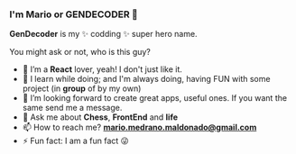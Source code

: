 ### I'm Mario or GENDECODER 🌊

**GenDecoder** is my ✨ codding ✨ super hero name.

You might ask or not, who is this guy?

- 🔭 I’m a **React** lover, yeah! I don't just like it.
- 🌱 I learn while doing; and I'm always doing, having FUN with some project (in **group** of by my own)
- 👯 I’m looking forward to create great apps, useful ones. If you want the same send me a message.
- 💬 Ask me about **Chess**, **FrontEnd** and **life**
- 📫 How to reach me? **mario.medrano.maldonado@gmail.com**
- ⚡ Fun fact: I am a fun fact 😜
